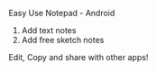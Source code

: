 Easy Use Notepad - Android

1. Add text notes
2. Add free sketch notes

Edit, Copy and share with other apps!
